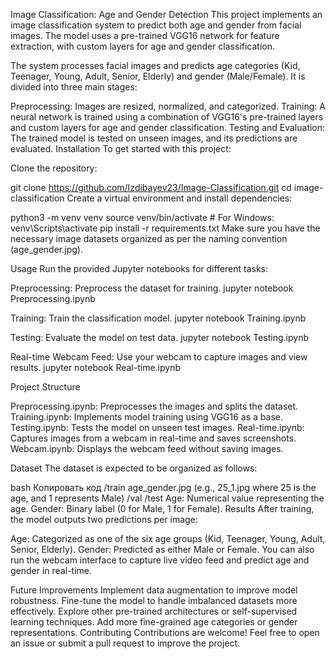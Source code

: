 Image Classification: Age and Gender Detection
This project implements an image classification system to predict both age and gender from facial images. The model uses a pre-trained VGG16 network for feature extraction, with custom layers for age and gender classification.


The system processes facial images and predicts age categories (Kid, Teenager, Young, Adult, Senior, Elderly) and gender (Male/Female). It is divided into three main stages:

Preprocessing: Images are resized, normalized, and categorized.
Training: A neural network is trained using a combination of VGG16's pre-trained layers and custom layers for age and gender classification.
Testing and Evaluation: The trained model is tested on unseen images, and its predictions are evaluated.
Installation
To get started with this project:

Clone the repository:

git clone https://github.com/Izdibayev23/Image-Classification.git
cd image-classification
Create a virtual environment and install dependencies:

python3 -m venv venv
source venv/bin/activate  # For Windows: venv\Scripts\activate
pip install -r requirements.txt
Make sure you have the necessary image datasets organized as per the naming convention (age_gender.jpg).

Usage
Run the provided Jupyter notebooks for different tasks:

Preprocessing: Preprocess the dataset for training.
jupyter notebook Preprocessing.ipynb

Training: Train the classification model.
jupyter notebook Training.ipynb

Testing: Evaluate the model on test data.
jupyter notebook Testing.ipynb

Real-time Webcam Feed: Use your webcam to capture images and view results.
jupyter notebook Real-time.ipynb

Project Structure

Preprocessing.ipynb: Preprocesses the images and splits the dataset.
Training.ipynb: Implements model training using VGG16 as a base.
Testing.ipynb: Tests the model on unseen test images.
Real-time.ipynb: Captures images from a webcam in real-time and saves screenshots.
Webcam.ipynb: Displays the webcam feed without saving images.

Dataset
The dataset is expected to be organized as follows:

bash
Копировать код
/train
  age_gender.jpg (e.g., 25_1.jpg where 25 is the age, and 1 represents Male)
/val
/test
Age: Numerical value representing the age.
Gender: Binary label (0 for Male, 1 for Female).
Results
After training, the model outputs two predictions per image:

Age: Categorized as one of the six age groups (Kid, Teenager, Young, Adult, Senior, Elderly).
Gender: Predicted as either Male or Female.
You can also run the webcam interface to capture live video feed and predict age and gender in real-time.

Future Improvements
Implement data augmentation to improve model robustness.
Fine-tune the model to handle imbalanced datasets more effectively.
Explore other pre-trained architectures or self-supervised learning techniques.
Add more fine-grained age categories or gender representations.
Contributing
Contributions are welcome! Feel free to open an issue or submit a pull request to improve the project.
